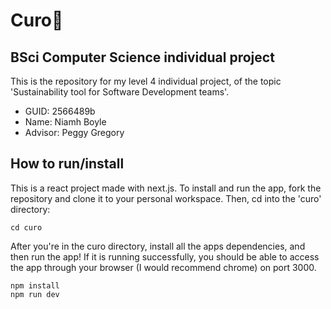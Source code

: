 # Curo🌿
## BSci Computer Science individual project
This is the repository for my level 4 individual project, of the topic 'Sustainability tool for Software Development teams'.
- GUID: 2566489b
- Name: Niamh Boyle
- Advisor: Peggy Gregory

## How to run/install
This is a react project made with next.js. To install and run the app, fork the repository and clone it to your personal workspace. Then, cd into the 'curo' directory:

```
cd curo
```

After you're in the curo directory, install all the apps dependencies, and then run the app! If it is running successfully, you should be able to access the app through your browser (I would recommend chrome) on port 3000.

```
npm install
npm run dev
```
